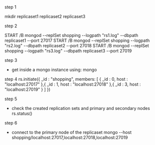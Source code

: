 step 1

mkdir replicaset1 replicaset2 replicaset3

step 2

START /B mongod --replSet shopping --logpath "rs1.log" --dbpath replicaset1 --port 27017
START /B mongod --replSet shopping --logpath "rs2.log" --dbpath replicaset2 --port 27018 
START /B mongod --replSet shopping --logpath "rs3.log" --dbpath replicaset3 --port 27019

step 3

- get inside a mongo instance using: 
mongo

step 4
rs.initiate({ _id : "shopping", members: [ { _id : 0, host : "localhost:27017" },{ _id : 1, host : "localhost:27018" },{ _id : 3, host : "localhost:27019" } ] })

step 5
- check the created replication sets and primary and secondary nodes 
rs.status()

step 6
- connect to the primary node of the replicaset
mongo --host shopping/localhost:27017,localhost:27018,localhost:27019
